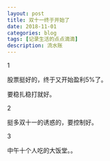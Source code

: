 ```yaml
---
layout: post
title: 双十一终于开始了
date: 2018-11-01
categories: blog
tags: [记录生活的点点滴滴]
description: 流水账
---
```


1 

股票挺好的，终于又开始盈利5%了。

要稳扎稳打就好。

2

挺多双十一的诱惑的，要控制好。

3

中午十个人吃的大饭堂。。






